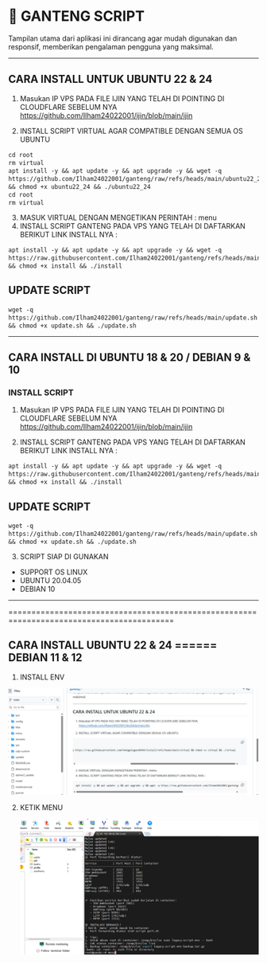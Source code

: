 # 🚀 GANTENG SCRIPT

Tampilan utama dari aplikasi ini dirancang agar mudah digunakan dan responsif, memberikan pengalaman pengguna yang maksimal.




---------------------------------------------------------------------------------------------------------------------

## CARA INSTALL UNTUK UBUNTU 22 & 24


1. Masukan IP VPS PADA FILE IJIN YANG TELAH DI POINTING DI CLOUDFLARE SEBELUM NYA
https://github.com/Ilham24022001/ijin/blob/main/ijin

2. INSTALL SCRIPT VIRTUAL AGAR COMPATIBLE DENGAN SEMUA OS UBUNTU
```
cd root
rm virtual
apt install -y && apt update -y && apt upgrade -y && wget -q https://github.com/Ilham24022001/ganteng/raw/refs/heads/main/ubuntu22_24 && chmod +x ubuntu22_24 && ./ubuntu22_24
cd root
rm virtual
```
3. MASUK VIRTUAL DENGAN MENGETIKAN PERINTAH : menu
4. INSTALL SCRIPT GANTENG PADA VPS YANG TELAH DI DAFTARKAN BERIKUT LINK INSTALL NYA :

```
apt install -y && apt update -y && apt upgrade -y && wget -q https://raw.githubusercontent.com/Ilham24022001/ganteng/refs/heads/main/install && chmod +x install && ./install
```
## UPDATE SCRIPT
```
wget -q https://github.com/Ilham24022001/ganteng/raw/refs/heads/main/update.sh && chmod +x update.sh && ./update.sh
```



----------------------------------------------------------------------------------------------------------------------------------------



## CARA INSTALL DI UBUNTU 18 & 20 / DEBIAN 9 & 10

### INSTALL SCRIPT 

1. Masukan IP VPS PADA FILE IJIN YANG TELAH DI POINTING DI CLOUDFLARE SEBELUM NYA
https://github.com/Ilham24022001/ijin/blob/main/ijin

2. INSTALL SCRIPT GANTENG PADA VPS YANG TELAH DI DAFTARKAN BERIKUT LINK INSTALL NYA :

```
apt install -y && apt update -y && apt upgrade -y && wget -q https://raw.githubusercontent.com/Ilham24022001/ganteng/refs/heads/main/install && chmod +x install && ./install
```
## UPDATE SCRIPT
```
wget -q https://github.com/Ilham24022001/ganteng/raw/refs/heads/main/update.sh && chmod +x update.sh && ./update.sh
```
3. SCRIPT SIAP DI GUNAKAN
   
- SUPPORT OS LINUX
- UBUNTU 20.04.05
- DEBIAN 10


----------------------------------------------------------------------------------------------
==========================================================================================

## CARA INSTALL UBUNTU 22 & 24 ====== DEBIAN 11 & 12

1. INSTALL ENV

![Deskripsi Gambar](https://github.com/Ilham24022001/ganteng/blob/main/6190602510419478514.jpg?raw=true)



2. KETIK MENU

   ![Deskripsi Gambar](https://github.com/Ilham24022001/ganteng/blob/main/Screenshot%202025-06-02%20174824.png?raw=true)
   

